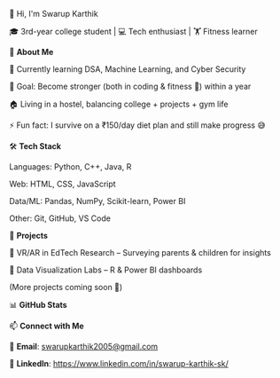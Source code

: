 👋 Hi, I'm Swarup Karthik

🎓 3rd-year college student | 💻 Tech enthusiast | 🏋️ Fitness learner

🚀 **About Me**

🌱 Currently learning DSA, Machine Learning, and Cyber Security

🎯 Goal: Become stronger (both in coding & fitness 💪) within a year

🏠 Living in a hostel, balancing college + projects + gym life

⚡ Fun fact: I survive on a ₹150/day diet plan and still make progress 😅

🛠️ **Tech Stack**

Languages: Python, C++, Java, R

Web: HTML, CSS, JavaScript

Data/ML: Pandas, NumPy, Scikit-learn, Power BI

Other: Git, GitHub, VS Code

📂 **Projects**

🔹 VR/AR in EdTech Research
 – Surveying parents & children for insights

🔹 Data Visualization Labs
 – R & Power BI dashboards

(More projects coming soon 🚀)

📊 **GitHub Stats**




📫 **Connect with Me**

📧 **Email**: swarupkarthik2005@gmail.com

💼 **LinkedIn**: https://www.linkedin.com/in/swarup-karthik-sk/

